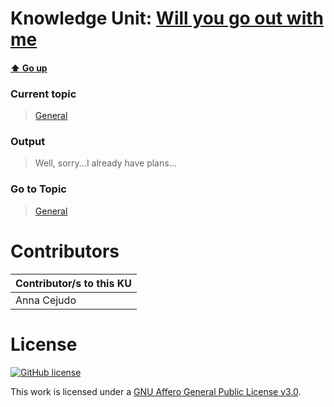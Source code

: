 # Knowledge Unit: [Will you go out with me](../../knowledge_units/general/will-you-go-out-with-me.md)

#### [:arrow_up: Go up](../../topics/general.md)
### Current topic
> [General](../../topics/general.md)
### Output
> Well, sorry...I already have plans...
### Go to Topic
> [General](../../topics/general.md)


# Contributors

| Contributor/s to this KU |
| - | 
| Anna Cejudo |

# License
[![GitHub license](https://img.shields.io/github/license/inbrainz/cerebro)](https://github.com/inbrainz/cerebro/blob/master/LICENSE)

This work is licensed under a [GNU Affero General Public License v3.0](https://www.gnu.org/licenses/agpl-3.0.txt).